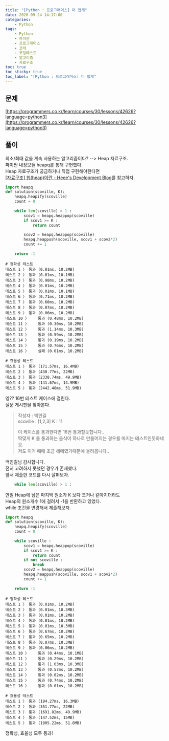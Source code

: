 ```yaml
---
title: "[Python : 프로그래머스] 더 맵게"
date: 2020-09-24 14:17:00
categories:
    - Python
tags:
    - Python
    - 파이썬
    - 프로그래머스
    - 코테
    - 코딩테스트
    - 알고리즘
    - 자료구조
toc: true
toc_sticky: true
toc_label: "[Python : 프로그래머스] 더 맵게"
---
```

## 문제
[https://programmers.co.kr/learn/courses/30/lessons/42626?language=python3](https://programmers.co.kr/learn/courses/30/lessons/42626?language=python3)
## 풀이
최소/최대 값을 계속 사용하는 알고리즘이다? --> Heap 자료구조.  
파이썬 내장모듈 heapq를 통해 구현했다.  
Heap 자료구조가 궁금하거나 직접 구현해야한다면    
[[자료구조] 힙(heap)이란 - Heee's Development Blog](https://gmlwjd9405.github.io/2018/05/10/data-structure-heap.html)를 참고하자.  
```python
import heapq
def solution(scoville, K):
    heapq.heapify(scoville)
    count = 0
    
    while len(scoville) > 1 :
        scov1 = heapq.heappop(scoville)
        if scov1 >= K :
            return count
        
        scov2 = heapq.heappop(scoville)
        heapq.heappush(scoville, scov1 + scov2*2)
        count += 1
    
    return -1
```
```
# 정확성 테스트
테스트 1 〉	통과 (0.01ms, 10.2MB)
테스트 2 〉	통과 (0.01ms, 10.1MB)
테스트 3 〉	통과 (0.98ms, 10.2MB)
테스트 4 〉	통과 (0.01ms, 10.2MB)
테스트 5 〉	통과 (0.01ms, 10.1MB)
테스트 6 〉	통과 (0.71ms, 10.2MB)
테스트 7 〉	통과 (0.60ms, 10.2MB)
테스트 8 〉	통과 (0.07ms, 10.2MB)
테스트 9 〉	통과 (0.06ms, 10.2MB)
테스트 10 〉	통과 (0.48ms, 10.2MB)
테스트 11 〉	통과 (0.30ms, 10.2MB)
테스트 12 〉	통과 (1.14ms, 10.3MB)
테스트 13 〉	통과 (0.59ms, 10.2MB)
테스트 14 〉	통과 (0.19ms, 10.2MB)
테스트 15 〉	통과 (0.76ms, 10.2MB)
테스트 16 〉	실패 (0.01ms, 10.2MB)

# 효율성 테스트
테스트 1 〉	통과 (171.57ms, 16.4MB)
테스트 2 〉	통과 (430.77ms, 22MB)
테스트 3 〉	통과 (2338.74ms, 49.9MB)
테스트 4 〉	통과 (141.67ms, 14.9MB)
테스트 5 〉	통과 (2442.48ms, 51.9MB)
```
엥?? 16번 테스트 케이스에 걸린다.  
질문 게시판을 찾아본다.  

> 작성자 : 백인길  
> scoville : [1,2,3] K : 11
>  
> 이 케이스를 통과한다면 16번 통과할듯합니다..  
> 딱맞게 K 를 통과하는 음식이 하나로 만들어지는 경우를 따지는 테스트인듯하네요.  
> 저도 이거 때매 조금 헤메였기때문에 올려봅니다..  

백인길님 감사합니다.  
전혀 고려하지 못했던 경우가 존재했다.  
앞서 제출한 코드를 다시 살펴보자.  
```python
    while len(scoville) > 1 :
```
만일 Heap에 남은 마지막 원소가 K 보다 크거나 같아지더라도  
Heap의 원소개수 1에 걸려서 -1을 반환하고 있었다.  
while 조건을 변경해서 제출해보자.  
```python
import heapq
def solution(scoville, K):
    heapq.heapify(scoville)
    count = 0
    
    while scoville :
        scov1 = heapq.heappop(scoville)
        if scov1 >= K :
            return count
        if not scoville :
            break
        scov2 = heapq.heappop(scoville)
        heapq.heappush(scoville, scov1 + scov2*2)
        count += 1
    
    return -1
```
```
# 정확성 테스트
테스트 1 〉	통과 (0.01ms, 10.2MB)
테스트 2 〉	통과 (0.01ms, 10.3MB)
테스트 3 〉	통과 (0.01ms, 10.2MB)
테스트 4 〉	통과 (0.01ms, 10.2MB)
테스트 5 〉	통과 (0.01ms, 10.3MB)
테스트 6 〉	통과 (0.67ms, 10.2MB)
테스트 7 〉	통과 (0.65ms, 10.2MB)
테스트 8 〉	통과 (0.07ms, 10.3MB)
테스트 9 〉	통과 (0.06ms, 10.2MB)
테스트 10 〉	통과 (0.44ms, 10.1MB)
테스트 11 〉	통과 (0.29ms, 10.2MB)
테스트 12 〉	통과 (1.03ms, 10.3MB)
테스트 13 〉	통과 (0.57ms, 10.2MB)
테스트 14 〉	통과 (0.02ms, 10.2MB)
테스트 15 〉	통과 (0.74ms, 10.2MB)
테스트 16 〉	통과 (0.01ms, 10.2MB)

# 효율성 테스트
테스트 1 〉	통과 (194.27ms, 16.3MB)
테스트 2 〉	통과 (351.77ms, 22MB)
테스트 3 〉	통과 (1691.82ms, 49.9MB)
테스트 4 〉	통과 (147.52ms, 15MB)
테스트 5 〉	통과 (1905.22ms, 51.8MB)
```
정확성, 효율성 모두 통과!  
